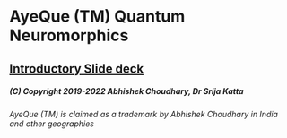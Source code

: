 # AyeQue (TM) Quantum Neuromorphics

## [Introductory Slide deck](https://ayeque.github.io/Quantum%20Neuromorphics%20%26%20AI.pdf)

##### (C) Copyright 2019-2022 Abhishek Choudhary, Dr Srija Katta
*AyeQue (TM) is claimed as a trademark by Abhishek Choudhary in India and other geographies*
